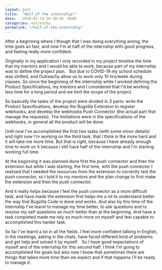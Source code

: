 ```yaml
---
layout: post
title:  "Half of the internship!"
date:   2020-07-14 18:30:49 -0500
categories: outreachy
permalink: "/half-of-the-internship"
---
```

After a beginning where I though that I was doing everything wrong, the time goes so fast, and now I'm at half of the internship with good progress, and feeling really more confident. 

Originally in my application I only recorded in my project timeline the time that my mentors and I would be able to work, because part of my internship was to define the project plan.
 
But due to COVID-19 my school schedule was shifted, and Outreachy allow us to work only 10 hrs/week during classes. So since the beginning of the internship while I worked defining the Product Specifications, my mentors and I considered that I'd be working less time for a long period and we limit the scope of the project.

So basically the tasks of the project were divided in 3 parts: write the Product Specifications, develop the Bugzilla Extension to register webhooks, and develop the webhooks Push Connector (the actual part that manage the requests). The limitations were in the specifications of the webhooks, in general all the product will be done.

Until now I've accomplished the first two tasks (with some minor details) and right now I'm working on the third task, that I think is the more hard and it will take me more time. But that is right, because I have already enough time to work on it because I still have half of the internship and I'm starting working full time.

At the beginning it was planned done first the push connector and then the extension but while I was starting, the first time, with the push connector I realized that I needed the resources from the extension to correctly test the push connector, so I told it to my mentors and the plan change to first make the extension and then the push connector.

And it really helps because I feel the push connector as a more difficult task, and have made the extension first helps me a lot to understand better the way that Bugzilla Code is done and works. And also by this time of the internship I've learnt to manage my time better, to ask questions and to resolve my self questions so much better than at the beginning. And have a task completed made me rely so much more on myself and feel capable to accomplished this harder task.

So far I've learnt a lot in all the fields. I feel more confident talking in English, in the meetings, asking in the chats, have faced different kind of problems and got help and solved it by myself.
 
So I have good expectations of myself and of the internship for this second half. I think I'm going to accomplished the goals but also now I know that sometimes there are things that takes more time than we expect and if that happens I'll be ready to manage it.
